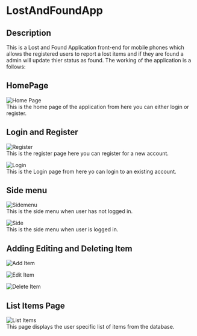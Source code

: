 # LostAndFoundApp
## Description
This is a Lost and Found Application front-end for mobile phones which allows the registered users to report a lost items and if they are found a admin will update thier status as found.
The working of the application is a follows:
<br/>

## HomePage
![Home Page](https://github.com/ahmadsheikh21/LostAndFoundApp/blob/master/Screenshots/Home.jpeg)
<br/>
This is the home page of the application from here you can either login or register.<br/>

## Login and Register
![Register](https://github.com/ahmadsheikh21/LostAndFoundApp/blob/master/Screenshots/Register.jpeg)
<br/>
This is the register page here you can register for a new account.
<br/>

![Login](https://github.com/ahmadsheikh21/LostAndFoundApp/blob/master/Screenshots/Login.jpg)
<br/>
This is the Login page from here yo can login to an existing account.
<br/>

## Side menu
![Sidemenu](https://github.com/ahmadsheikh21/LostAndFoundApp/blob/master/Screenshots/Side%20Menu.jpeg)
<br/>
This is the side menu when user has not logged in.
<br/>

![Side](https://github.com/ahmadsheikh21/LostAndFoundApp/blob/master/Screenshots/Side.png)
<br/>
This is the side menu when user is logged in.
<br/>

## Adding Editing and Deleting Item
![Add Item](https://github.com/ahmadsheikh21/LostAndFoundApp/blob/master/Screenshots/Add.jpeg)
<br/>

![Edit Item](https://github.com/ahmadsheikh21/LostAndFoundApp/blob/master/Screenshots/Edit.jpeg)
<br/>

![Delete Item](https://github.com/ahmadsheikh21/LostAndFoundApp/blob/master/Screenshots/Delete.jpeg)
<br/>

## List Items Page
![List Items](https://github.com/ahmadsheikh21/LostAndFoundApp/blob/master/Screenshots/List.jpeg)
<br/>
This page displays the user specific list of items from the database.
<br/>
